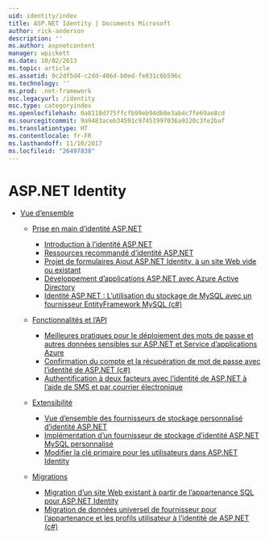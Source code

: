 ```yaml
---
uid: identity/index
title: ASP.NET Identity | Documents Microsoft
author: rick-anderson
description: ''
ms.author: aspnetcontent
manager: wpickett
ms.date: 10/02/2013
ms.topic: article
ms.assetid: 0c2df5d4-c2dd-486d-b0ed-fe831c6b596c
ms.technology: ''
ms.prod: .net-framework
msc.legacyurl: /identity
msc.type: categoryindex
ms.openlocfilehash: 0a8118d775ffcfb99eb94db0e3ab4c7fe69ae8cd
ms.sourcegitcommit: 9a9483aceb34591c97451997036a9120c3fe2baf
ms.translationtype: HT
ms.contentlocale: fr-FR
ms.lasthandoff: 11/10/2017
ms.locfileid: "26497838"
---
```

<a name="aspnet-identity"></a>ASP.NET Identity
====================
- [Vue d’ensemble](overview/index.md)

    - [Prise en main d’identité ASP.NET](overview/getting-started/index.md)

        - [Introduction à l’identité ASP.NET](overview/getting-started/introduction-to-aspnet-identity.md)
        - [Ressources recommandé d’identité ASP.NET](overview/getting-started/aspnet-identity-recommended-resources.md)
        - [Projet de formulaires Ajout ASP.NET Identity, à un site Web vide ou existant](overview/getting-started/adding-aspnet-identity-to-an-empty-or-existing-web-forms-project.md)
        - [Développement d’applications ASP.NET avec Azure Active Directory](overview/getting-started/developing-aspnet-apps-with-windows-azure-active-directory.md)
        - [Identité ASP.NET : L’utilisation du stockage de MySQL avec un fournisseur EntityFramework MySQL (c#)](overview/getting-started/aspnet-identity-using-mysql-storage-with-an-entityframework-mysql-provider.md)
    - [Fonctionnalités et l’API](overview/features-api/index.md)

        - [Meilleures pratiques pour le déploiement des mots de passe et autres données sensibles sur ASP.NET et Service d’applications Azure](overview/features-api/best-practices-for-deploying-passwords-and-other-sensitive-data-to-aspnet-and-azure.md)
        - [Confirmation du compte et la récupération de mot de passe avec l’identité de ASP.NET (c#)](overview/features-api/account-confirmation-and-password-recovery-with-aspnet-identity.md)
        - [Authentification à deux facteurs avec l’identité de ASP.NET à l’aide de SMS et par courrier électronique](overview/features-api/two-factor-authentication-using-sms-and-email-with-aspnet-identity.md)
    - [Extensibilité](overview/extensibility/index.md)

        - [Vue d’ensemble des fournisseurs de stockage personnalisé d’identité ASP.NET](overview/extensibility/overview-of-custom-storage-providers-for-aspnet-identity.md)
        - [Implémentation d’un fournisseur de stockage d’identité ASP.NET MySQL personnalisé](overview/extensibility/implementing-a-custom-mysql-aspnet-identity-storage-provider.md)
        - [Modifier la clé primaire pour les utilisateurs dans ASP.NET Identity](overview/extensibility/change-primary-key-for-users-in-aspnet-identity.md)
    - [Migrations](overview/migrations/index.md)

        - [Migration d’un site Web existant à partir de l’appartenance SQL pour ASP.NET Identity](overview/migrations/migrating-an-existing-website-from-sql-membership-to-aspnet-identity.md)
        - [Migration de données universel de fournisseur pour l’appartenance et les profils utilisateur à l’identité de ASP.NET (c#)](overview/migrations/migrating-universal-provider-data-for-membership-and-user-profiles-to-aspnet-identity.md)
